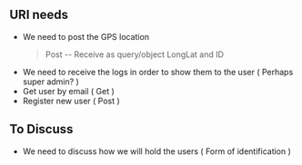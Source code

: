 ## URI needs
- We need to post the GPS location
    > Post -- Receive as query/object LongLat and ID
 - We need to receive the logs in order to show them to the user ( Perhaps super admin? )
 - Get user by email ( Get )
 - Register new user ( Post )
 
## To Discuss
- We need to discuss how we will hold the users ( Form of identification )
